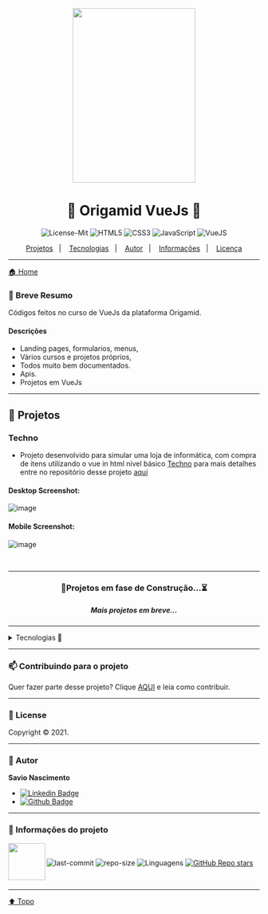 <div align="center">    
<img src="https://github.com/savionascimentodev/VueJs-Origamid/blob/main/assets/1525357092234.jpg"  width="70%" height="350px">
</div>

<h1 align="center">🐺 Origamid VueJs 💜 <a id="top"></a> </h1>

<div align="center">

![License-Mit](https://img.shields.io/badge/license-MIT-lightseagreen)
![HTML5](https://img.shields.io/badge/HTML5-E34F26?style=flat&logo=html5&logoColor=white)
![CSS3](https://img.shields.io/badge/CSS3-1572B6?style=flat&logo=css3&logoColor=white)
![JavaScript](https://img.shields.io/badge/JavaScript-F7DF1E?style=flat&logo=javascript&logoColor=black)
![VueJS](https://img.shields.io/badge/Vue.js-35495E?style=flat&logo=vuedotjs&logoColor=4FC08D)

</div>

<p align="center">
    <a href="#projetos">Projetos</a>&nbsp;&nbsp;&nbsp;|&nbsp;&nbsp;&nbsp;
    <a href="#tecnologias">Tecnologias</a>&nbsp;&nbsp;&nbsp;|&nbsp;&nbsp;&nbsp;
    <a href="#autor">Autor</a>&nbsp;&nbsp;&nbsp;|&nbsp;&nbsp;&nbsp;
    <a href="#info">Informações</a>&nbsp;&nbsp;&nbsp;|&nbsp;&nbsp;&nbsp;
    <a href="#license">Licença</a>
</p>

---

[🏠 Home](https://github.com/savionascimentodev/VueJs-Origamid)

### 🎯 Breve Resumo

Códigos feitos no curso de VueJs da plataforma Origamid.

#### Descrições

- Landing pages, formularios, menus,
- Vários cursos e projetos próprios,
- Todos muito bem documentados.
- Apis.
- Projetos em VueJs

---

## 👾 Projetos <a id="projetos"></a>

### Techno

* Projeto desenvolvido para simular uma loja de informática, com compra de itens utilizando o vue in html nivel básico [Techno](https://techno-origamid.vercel.app/)
para mais detalhes entre no repositório desse projeto [aqui](https://github.com/savionascimentodev/Techno-Origamid)

#### Desktop Screenshot:

![image](https://user-images.githubusercontent.com/77630766/127754107-9702a749-dd9c-47cb-b5cb-95743f23eefe.png)

#### Mobile Screenshot:

![image](https://user-images.githubusercontent.com/77630766/127754130-728bb2f5-42e6-4aab-8eb6-01dcb83719c6.png)

<br>

<!-- ### Adivinhe o Número

* Projeto desenvolvido como um mini-game básico onde você deve adivinhar o número que a máquina escolheu e mostra em quantas tentativas você precisou [Adivinhe o numero](https://github.com/savionascimentodev/Projetos-FrontEnd/tree/main/AdivinheNumero)

#### Desktop Screenshot:

<img src="https://github.com/savionascimentodev/Projetos-FrontEnd/blob/main/AdivinheNumero/img/Print-AdivinheNumero.png" width="550">

<br>

### Star Devs

* Projeto desenvolvido para retornar os dados da Api Swapi de StarWars e a Api Swquote de frases de StarWars [Star Devs](https://github.com/savionascimentodev/Projetos-FrontEnd/tree/main/StarDevs)

#### Desktop Screenshot:

<img src="https://github.com/savionascimentodev/Projetos-FrontEnd/blob/main/StarDevs/img/Print-StarDevs.png" width="550"> -->

---

<div align="center">
  
### 🚧Projetos em fase de Construção...⏳
##### Mais projetos em breve...

</div>

---

<details >
<summary>
Tecnologias 🚀 <a id="tecnologias"></a>
</summary>
    
<h6>Esse projeto foi desenvolvido com as seguintes tecnologias:</h6>

[![HTML5](https://img.shields.io/badge/-HTML5-F06426?style=flat-square&logoColor=fff&logo=HTML5)](https://developer.mozilla.org/pt-BR/docs/Web/HTML)
[![CSS3](https://img.shields.io/badge/-CSS3-5DAFEF?style=flat-square&logoColor=fff&logo=CSS3)](https://developer.mozilla.org/pt-BR/docs/Web/CSS)
[![JavaScript](https://img.shields.io/badge/-JavaScript-FEAE32?style=flat-square&logoColor=fff&logo=javascript)](https://developer.mozilla.org/pt-BR/docs/Web/JavaScript)
[![VueJS](https://img.shields.io/badge/Vue.js-35495E?style=flat&logo=vuedotjs&logoColor=4FC08D)](https://br.vuejs.org/index.html)

</details>

---

### 📫 Contribuindo para o projeto

Quer fazer parte desse projeto? Clique [AQUI](https://github.com/savionascimentodev/Projetos-FrontEnd/blob/main/Contribuing.md) e leia como contribuir.

---

### 📝 License <a id="license"></a>

Copyright © 2021.<br/>

---

### 👤 Autor <a id="autor"></a>

**Savio Nascimento**

- [![Linkedin Badge](https://img.shields.io/badge/-SavioNascimento-blue?style=flat-square&logo=Linkedin&logoColor=white&link=https://www.linkedin.com/savio-nascimento)](https://www.linkedin.com/in/savio-nascimento/)
- [![Github Badge](https://img.shields.io/badge/savionascimentodev-24292e?style=flat&logo=Github&logoColor=white&link=https://github.com/savionascimentodev)](https://github.com/savionascimentodev)

---

### 🔮 Informações do projeto <a id="info"></a>

<div>
  
<img align="left" src="https://github.com/savionascimentodev/VueJs-Origamid/blob/main/assets/1525356724116.png" width="74px">
<br>


![last-commit](https://img.shields.io/github/last-commit/savionascimentodev/VueJs-Origamid?&color=purple)
![repo-size](https://img.shields.io/github/repo-size/savionascimentodev/VueJs-Origamid?&color=purple)
<img src="https://img.shields.io/github/languages/count/savionascimentodev/VueJs-Origamid?color=purple&style=flat" alt="Linguagens">
[![GitHub Repo stars](https://img.shields.io/github/stars/savionascimentodev/VueJs-Origamid?style=social)](https://github.com/savionascimentodev/VueJs-Origamid/stargazers)

</div>
<br>

---

[⬆️ Topo](#top) <br>
